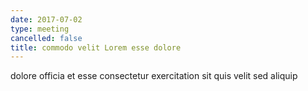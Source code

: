 ```yaml
---
date: 2017-07-02
type: meeting
cancelled: false
title: commodo velit Lorem esse dolore
---
```

dolore officia et esse consectetur exercitation sit quis velit sed aliquip